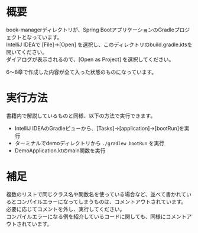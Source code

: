 # 概要
book-managerディレクトリが、Spring BootアプリケーションのGradleプロジェクトとなっています。  
IntelliJ IDEAで [File]->[Open] を選択し、このディレクトリのbuild.gradle.ktsを開いてください。  
ダイアログが表示されるので、[Open as Project] を選択してください。

6〜8章で作成した内容が全て入った状態のものになっています。

# 実行方法
書籍内で解説しているものと同様、以下の方法で実行できます。

- IntelliJ IDEAのGradleビューから、[Tasks]->[application]->[bootRun]を実行
- ターミナルでdemoディレクトリから ```./gradlew bootRun``` を実行
- DemoApplication.ktのmain関数を実行

# 補足
複数のリストで同じクラス名や関数名を使っている場合など、並べて書かれているとコンパイルエラーになってしまうものは、コメントアウトされています。  
必要に応じてコメントを外し、実行してください。  
コンパイルエラーになる例を紹介しているコードに関しても、同様にコメントアウトされています。